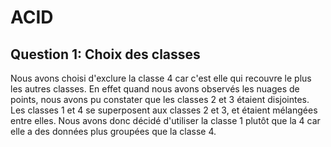 # ACID

## Question 1: Choix des classes

Nous avons choisi d'exclure la classe 4 car c'est elle qui recouvre le plus les autres classes.
En effet quand nous avons observés les nuages de points, nous avons pu constater que les classes 2 et 3 étaient disjointes. 
Les classes 1 et 4 se superposent aux classes 2 et 3, et étaient mélangées entre elles.
Nous avons donc décidé d'utiliser la classe 1 plutôt que la 4 car elle a des données plus groupées que la classe 4.
